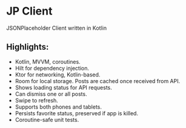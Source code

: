 # JP Client
 JSONPlaceholder Client written in Kotlin

## Highlights: ##
- Kotlin, MVVM, coroutines.
- Hilt for dependency injection.
- Ktor for networking, Kotlin-based.
- Room for local storage. Posts are cached once received from API.
- Shows loading status for API requests.
- Can dismiss one or all posts.
- Swipe to refresh.
- Supports both phones and tablets.
- Persists favorite status, preserved if app is killed.
- Coroutine-safe unit tests.
